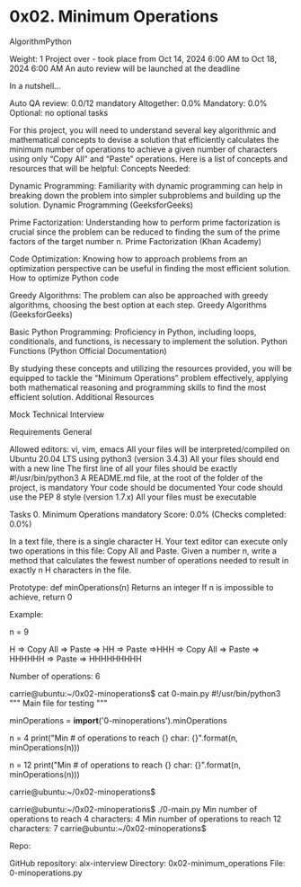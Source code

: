 #  0x02. Minimum Operations
AlgorithmPython

Weight: 1
Project over - took place from Oct 14, 2024 6:00 AM to Oct 18, 2024 6:00 AM
An auto review will be launched at the deadline

In a nutshell…

Auto QA review: 0.0/12 mandatory
Altogether:  0.0%
Mandatory: 0.0%
Optional: no optional tasks

For this project, you will need to understand several key algorithmic and mathematical concepts to devise a solution that efficiently calculates the minimum number of operations to achieve a given number of characters using only “Copy All” and “Paste” operations. Here is a list of concepts and resources that will be helpful:
Concepts Needed:

Dynamic Programming:
Familiarity with dynamic programming can help in breaking down the problem into simpler subproblems and building up the solution.
Dynamic Programming (GeeksforGeeks)

Prime Factorization:
Understanding how to perform prime factorization is crucial since the problem can be reduced to finding the sum of the prime factors of the target number n.
Prime Factorization (Khan Academy)

Code Optimization:
Knowing how to approach problems from an optimization perspective can be useful in finding the most efficient solution.
How to optimize Python code

Greedy Algorithms:
The problem can also be approached with greedy algorithms, choosing the best option at each step.
Greedy Algorithms (GeeksforGeeks)

Basic Python Programming:
Proficiency in Python, including loops, conditionals, and functions, is necessary to implement the solution.
Python Functions (Python Official Documentation)

By studying these concepts and utilizing the resources provided, you will be equipped to tackle the “Minimum Operations” problem effectively, applying both mathematical reasoning and programming skills to find the most efficient solution.
Additional Resources

Mock Technical Interview

Requirements
General

Allowed editors: vi, vim, emacs
All your files will be interpreted/compiled on Ubuntu 20.04 LTS using python3 (version 3.4.3)
All your files should end with a new line
The first line of all your files should be exactly #!/usr/bin/python3
A README.md file, at the root of the folder of the project, is mandatory
Your code should be documented
Your code should use the PEP 8 style (version 1.7.x)
All your files must be executable

Tasks
0. Minimum Operations
mandatory
Score: 0.0% (Checks completed: 0.0%)

In a text file, there is a single character H. Your text editor can execute only two operations in this file: Copy All and Paste. Given a number n, write a method that calculates the fewest number of operations needed to result in exactly n H characters in the file.

Prototype: def minOperations(n)
Returns an integer
If n is impossible to achieve, return 0

Example:

n = 9

H => Copy All => Paste => HH => Paste =>HHH => Copy All => Paste => HHHHHH => Paste => HHHHHHHHH

Number of operations: 6

carrie@ubuntu:~/0x02-minoperations$ cat 0-main.py
#!/usr/bin/python3
"""
Main file for testing
"""

minOperations = __import__('0-minoperations').minOperations

n = 4
print("Min # of operations to reach {} char: {}".format(n, minOperations(n)))

n = 12
print("Min # of operations to reach {} char: {}".format(n, minOperations(n)))

carrie@ubuntu:~/0x02-minoperations$

carrie@ubuntu:~/0x02-minoperations$ ./0-main.py
Min number of operations to reach 4 characters: 4
Min number of operations to reach 12 characters: 7
carrie@ubuntu:~/0x02-minoperations$

Repo:

GitHub repository: alx-interview
Directory: 0x02-minimum_operations
File: 0-minoperations.py